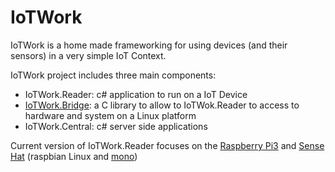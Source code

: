# IoTWork

IoTWork is a home made frameworking for using devices (and their sensors) in a very simple IoT Context.

IoTWork project includes three main components:

* IoTWork.Reader: c# application to run on a IoT Device
* [IoTWork.Bridge](https://github.com/samnium/IoTWork.NetBridge): a C library to allow to IoTWok.Reader to access to hardware and system on a Linux platform
* IoTWork.Central: c# server side applications

Current version of IoTWork.Reader focuses on the [Raspberry Pi3](https://www.raspberrypi.org/) and [Sense Hat](https://www.raspberrypi.org/products/sense-hat/) (raspbian Linux and [mono](http://www.mono-project.com/))
